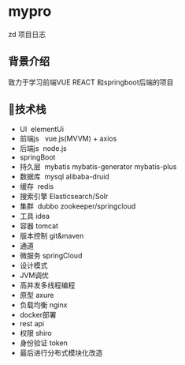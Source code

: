 # mypro
zd 项目日志
## 背景介绍
致力于学习前端VUE REACT 和springboot后端的项目

## 🔗技术栈
- UI  elementUi
- 前端js   vue.js(MVVM) + axios
- 后端js  node.js
- springBoot
- 持久层  mybatis mybatis-generator mybatis-plus
- 数据库  mysql alibaba-druid
- 缓存  redis
- 搜索引擎 Elasticsearch/Solr
- 集群  dubbo zookeeper/springcloud
- 工具 idea
- 容器 tomcat
- 版本控制 git&maven
- 通道 
- 微服务 springCloud
- 设计模式
- JVM调优
- 高并发多线程编程
- 原型 axure
- 负载均衡 nginx
- docker部署
- rest api
- 权限 shiro
- 身份验证 token
- 最后进行分布式模块化改造
